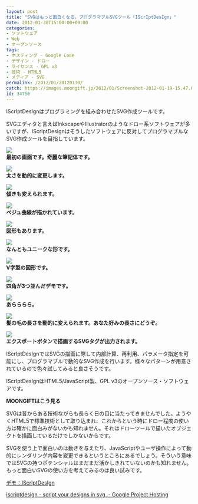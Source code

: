 ```yaml
---
layout: post
title: "SVGはもっと面白くなる。プログラマブルSVGツール「IScrIptDesIgn」"
date: 2012-01-30T15:00:00+09:00
categories:
- ソフトウェア
- Web
- オープンソース
tags: 
- ホスティング - Google Code
- デザイン - ドロー
- ライセンス - GPL v3
- 技術 - HTML5
- メディア - SVG
permalink: /2012/01/20120130/
catch: https://images.moongift.jp/2012/01/Screenshot-2012-01-19-15.47.04_thumb.png
id: 34756
---
```

IScrIptDesIgnはプログラミングを組み合わせたSVG作成ツールです。

  

SVGエディタと言えばInkscapeやIllustratorのようなドロー系ソフトウェアが多いですが、IScrIptDesIgnはそうしたソフトウェアに反対してプログラマブルなSVG作成ツールを目指しています。

  

[![](https://images.moongift.jp/2012/01/Screenshot-2012-01-19-15.44.55_thumb.png)](https://images.moongift.jp/2012/01/Screenshot-2012-01-19-15.44.55.png)  
**最初の画面です。奇麗な筆記体です。**

  

[![](https://images.moongift.jp/2012/01/Screenshot-2012-01-19-15.45.40_thumb.png)](https://images.moongift.jp/2012/01/Screenshot-2012-01-19-15.45.40.png)  
**太さを動的に変更します。**

  

[![](https://images.moongift.jp/2012/01/Screenshot-2012-01-19-15.45.50_thumb.png)](https://images.moongift.jp/2012/01/Screenshot-2012-01-19-15.45.50.png)  
**傾きも変えられます。**

  

[![](https://images.moongift.jp/2012/01/Screenshot-2012-01-19-15.46.24_thumb.png)](https://images.moongift.jp/2012/01/Screenshot-2012-01-19-15.46.24.png)  
**ベジュ曲線が描かれています。**

  

[![](https://images.moongift.jp/2012/01/Screenshot-2012-01-19-15.46.35_thumb.png)](https://images.moongift.jp/2012/01/Screenshot-2012-01-19-15.46.35.png)  
**図形もあります。**

  

[![](https://images.moongift.jp/2012/01/Screenshot-2012-01-19-15.47.04_thumb.png)](https://images.moongift.jp/2012/01/Screenshot-2012-01-19-15.47.04.png)  
**なんともユニークな形です。**

  

[![](https://images.moongift.jp/2012/01/Screenshot-2012-01-19-15.47.17_thumb.png)](https://images.moongift.jp/2012/01/Screenshot-2012-01-19-15.47.17.png)  
**V字型の図形です。**

  

[![](https://images.moongift.jp/2012/01/Screenshot-2012-01-19-15.47.24_thumb.png)](https://images.moongift.jp/2012/01/Screenshot-2012-01-19-15.47.24.png)  
**四角が3つ並んだデモです。**

  

[![](https://images.moongift.jp/2012/01/Screenshot-2012-01-19-15.47.36_thumb.png)](https://images.moongift.jp/2012/01/Screenshot-2012-01-19-15.47.36.png)  
**あらららら。**

  

[![](https://images.moongift.jp/2012/01/Screenshot-2012-01-19-15.47.40_thumb.png)](https://images.moongift.jp/2012/01/Screenshot-2012-01-19-15.47.40.png)  
**髪の毛の長さを動的に変えられます。あなた好みの長さにどうぞ。**

  

[![](https://images.moongift.jp/2012/01/Screenshot-2012-01-19-15.47.50_thumb.png)](https://images.moongift.jp/2012/01/Screenshot-2012-01-19-15.47.50.png)  
**エクスポートボタンで描画するSVGタグが出力されます。**

  

IScrIptDesIgnではSVGの描画に際して内部計算、再利用、パラメータ指定を可能にし、プログラマブルで動的なSVG作成を行います。様々なパターンが用意されているので色々試してみると良さそうです。

  
<!--more-->  

IScrIptDesIgnはHTML5/JavaScript製、GPL v3のオープンソース・ソフトウェアです。

  
  
  

**MOONGIFTはこう見る**

  

SVGは昔からある技術ながらも長らく日の目に当たってきませんでした。ようやくHTML5で標準技術として取り込まれ、これからという時にドロー程度の使い方は確かに面白みがないかも知れません。それはドローツールで描いたオブジェクトを描画しているだけでしかないからです。

  

SVGを使う上で面白いのは動きを与えたり、JavaScriptやユーザ操作によって動的にレンダリング内容を変更できるというところにあるでしょう。そういう意味ではSVGの持つポテンシャルはまだまだ活かしきれていないのかも知れません。もっと面白いSVGの使い方を考えてみるのは良い試みです。

  

[デモ：IScrIptDesIgn](http://www.iscriptdesign.com/)

  

[iscriptdesign - script your designs in svg. - Google Project Hosting](http://code.google.com/p/iscriptdesign/)

